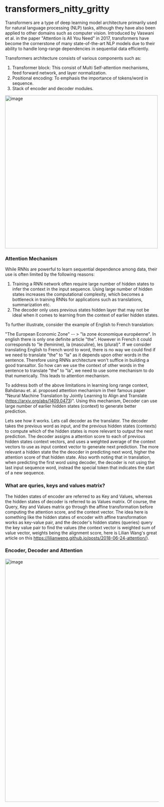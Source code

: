 # transformers_nitty_gritty

Transformers are a type of deep learning model architecture primarily used for natural language processing (NLP) tasks, although they have also been applied to other domains such as computer vision. Introduced by Vaswani et al. in the paper "Attention is All You Need" in 2017, transformers have become the cornerstone of many state-of-the-art NLP models due to their ability to handle long-range dependencies in sequential data efficiently.

Transformers architecture consists of various components such as:

1. Transformer block: This consist of Multi Self-attention mechanisms, feed forward network, and layer normalization.
2. Positional encoding: To emphasis the importance of tokens/word in sequence. 
3. Stack of encoder and decoder modules.

<img width="500" alt="image" src="https://github.com/himalayan-avalanche/transformers_nitty_gritty/assets/166877485/89822bbf-5c33-43d7-8245-adaeb3319fd1">


### Attention Mechanism

While RNNs are powerful to learn sequential dependence among data, their use is often limited by the following reasons:
1. Training a RNN network often require large number of hidden states to infer the context in the input sequence. Using large number of hidden states increases the computational complexity, which becomes a bottleneck in training RNNs for applications such as translations, summarization etc.
2. The decoder only uses previous states hidden layer that may not be ideal when it comes to learning from the context of earlier hidden states.

To further illustrate, consider the example of English to French translation:

"The European Economic Zone" -- > "la zone économique européenne". In english there is only one definite article "the". However in French it could corresponds to "le (feminine), la (masculine), les (plural)". If we consider translating English to French word to word, there is no way we could find if we need to translate "the" to "la" as it depends upon other words in the sentence. Therefore using RNNs architecture won't suffice in building a good transaltor. So how can we use the context of other words in the sentence to translate "the" to "la", we need to use some mechanism to do that numerically. This leads to attention mechanism.

To address both of the above limitations in learning long range context, Bahdanau et. al. proposed attention mechanism in their famous paper "Neural Machine Translation by Jointly Learning to Align and Translate (https://arxiv.org/abs/1409.0473)". Using this mechanism, Decoder can use large number of earlier hidden states (context) to generate better prediction.

Lets see how it works. Lets call decoder as the translator. The decoder takes the previous word as input, and the previous hidden states (contexts) to compute which of the hidden states is more relevant to output the next prediction. The decoder assigns a attention score to each of previous hidden states context vectors, and uses a weighted average of the context vectors to use as input context vector to generate next prediction. The more relevant a hidden state the the deocder in predicting next word, higher the attention score of that hidden state. Also worth noting that in translation, when predicting the first word using decoder, the decoder is not using the last input sequence word, instead the special token that indicates the start of a new sequence.

### What are quries, keys and values matrix?

The hidden states of encoder are referred to as Key and Values, whereas the hidden states of decoder is referred to as Values matrix. Of course, the Query, Key and Values matrix go through the affine transformation before computing the attention score, and the context vector. The idea here is something like the hidden states of encoder with affine transformation works as key-value pair, and the decoder's hidden states (queries) query the key value pair to find the values (the context vector is weighted sum of value vector, weights being the alignment score, here is Lilian Wang's great article on this https://lilianweng.github.io/posts/2018-06-24-attention/).

### Encoder, Decoder and Attention


<img width="794" alt="image" src="https://github.com/himalayan-avalanche/transformers_nitty_gritty/assets/166877485/ce3f59e3-c28d-490a-be30-91c5b5ea4aae">



